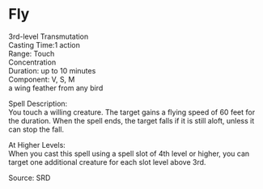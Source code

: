 # Fly
3rd-level Transmutation<br>
Casting Time:1 action<br>
Range: Touch<br>
Concentration<br>
Duration: up to 10 minutes<br>
Component: V, S, M<br>
a wing feather from any bird

Spell Description:<br>
You touch a willing creature. The target gains a flying speed of 60 feet for the duration. When the spell ends, the target falls if it is still aloft, unless it can stop the fall.

At Higher Levels:<br>
When you cast this spell using a spell slot of 4th level or higher, you can target one additional creature for each slot level above 3rd.

Source: SRD